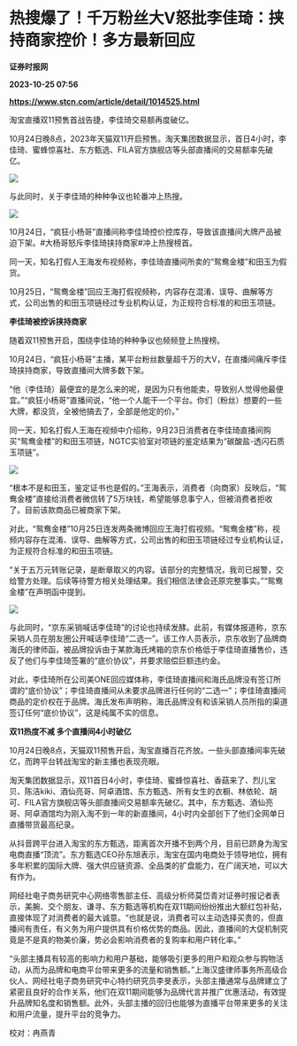 # 热搜爆了！千万粉丝大V怒批李佳琦：挟持商家控价！多方最新回应
**证券时报网**

**2023-10-25 07:56**

**https://www.stcn.com/article/detail/1014525.html**

淘宝直播双11预售首战告捷，李佳琦交易额再度破亿。

10月24日晚8点，2023年天猫双11开启预售。淘天集团数据显示，首日4小时，李佳琦、蜜蜂惊喜社、东方甄选、FILA官方旗舰店等头部直播间的交易额率先破亿。

![](https://stcn-main.oss-cn-shenzhen.aliyuncs.com/upload/wechat/20231025/YRdSz9epGViaQRiacHl6Jo3JaSOib62Iib2xnhSbMEwXXH4E3U8FEVcfGwuNAxIVDhUoiaNrPkHcIqcaeboRjwGPs1g.png)

与此同时，关于李佳琦的种种争议也轮番冲上热搜。

![](https://stcn-main.oss-cn-shenzhen.aliyuncs.com/upload/wechat/20231025/YRdSz9epGViaQRiacHl6Jo3JaSOib62Iib2x0rGNjSpyKPDciaiaDD7oEYofnKPhAQFv5nRReVXdnwzlZtTlNiaKibJyqQ.png)

10月24日，“疯狂小杨哥”直播间称李佳琦控价控库存，导致该直播间大牌产品被迫下架。#大杨哥怒斥李佳琦挟持商家#冲上热搜榜首。

同一天，知名打假人王海发布视频称，李佳琦直播间所卖的“鸳鸯金楼”和田玉为假货。

10月25日，“鸳鸯金楼”回应王海打假视频称，内容存在混淆、误导、曲解等方式，公司出售的和田玉项链经过专业机构认证，为正规符合标准的和田玉项链。

**李佳琦被控诉挟持商家‍‍‍‍**

随着双11预售开启，围绕李佳琦的种种争议也频频登上热搜榜。

10月24日，“疯狂小杨哥”主播，某平台粉丝数量超千万的大V，在直播间痛斥李佳琦挟持商家，导致直播间大牌多数下架。

“他（李佳琦）最便宜的是怎么来的呢，是因为只有他能卖，导致别人觉得他最便宜。”“疯狂小杨哥”直播间说，“他一个人能干一个平台。你们（粉丝）想要的一些大牌，都没货，全被他搞去了，全部是他定的价。”

同一天，知名打假人王海在视频中介绍称，9月23日消费者在李佳琦直播间购买“鸳鸯金楼”的和田玉项链，NGTC实验室对项链的鉴定结果为“碳酸盐-透闪石质玉项链”。

![](https://stcn-main.oss-cn-shenzhen.aliyuncs.com/upload/wechat/20231025/YRdSz9epGViaQRiacHl6Jo3JaSOib62Iib2xIeuwRwaUrWiarZWy3bubYXk5zbxxCrzP4FRXbtF1OBpqFp1rMoUiavjA.png)

“根本不是和田玉，鉴定证书也是假的。”王海表示，消费者（向商家）反映后，“鸳鸯金楼”直接给消费者微信转了5万块钱，希望能够息事宁人，但被消费者拒收了。目前该款商品已被商家下架。

对此，“鸳鸯金楼”10月25日连发两条微博回应王海打假视频。“鸳鸯金楼”称，视频内容存在混淆、误导、曲解等方式，公司出售的和田玉项链经过专业机构认证，为正规符合标准的和田玉项链。

“关于五万元转账记录，是断章取义的内容。该部分的完整情况，我司已报警，交给警方处理。后续等待警方相关处理结果。我们相信法律会还原完整事实。”“鸳鸯金楼”在声明函中提到。

![](https://stcn-main.oss-cn-shenzhen.aliyuncs.com/upload/wechat/20231025/YRdSz9epGViaQRiacHl6Jo3JaSOib62Iib2xCpVL9rXed03oNQsS8HOmR9EOy99auzbT5cmwwF2h2Lv0PS0xVzuJiaw.png)

与此同时，“京东采销喊话李佳琦”的讨论也持续发酵。此前，有媒体报道称，京东采销人员在朋友圈公开喊话李佳琦“二选一”。该工作人员表示，京东收到了品牌商海氏的律师函，被品牌投诉由于某款海氏烤箱的京东价格低于李佳琦直播售价，违反了他们与李佳琦签署的“底价协议”，并要求赔偿巨额违约金。

对此，李佳琦所在公司美ONE回应媒体称，李佳琦直播间和海氏品牌没有签订所谓的“底价协议”；李佳琦直播间从未要求品牌进行任何的“二选一”；李佳琦直播间商品的定价权在于品牌。海氏发布声明称，海氏品牌没有和该采销人员所指的渠道签订任何“底价协议”，这是纯属不实的信息。

**双11热度不减 多个直播间4小时破亿**

10月24日晚8点，天猫双11预售开启，淘宝直播百花齐放。一些头部直播间率先破亿，而跨平台转战淘宝的新主播也表现亮眼。

淘天集团数据显示，双11首日4小时，李佳琦、蜜蜂惊喜社、香菇来了、烈儿宝贝、陈洁kiki、酒仙亮哥、阿卓酒馆、东方甄选、所有女生的衣橱、林依轮、胡可、FILA官方旗舰店等头部直播间交易额率先破亿。其中，东方甄选、酒仙亮哥、阿卓酒馆均为刚入淘不到一年的新直播间，4小时内全部创下了他们全网单日直播带货最高纪录。

从抖音跨平台进入淘宝的东方甄选，距离首次开播不到两个月，目前已跻身为淘宝电商直播“顶流”。东方甄选CEO孙东旭表示，淘宝在国内电商处于领导地位，拥有多年积累的国际大牌、强大供应链资源、全品类的扩盘能力，在广阔天地，可以大有作为。

网经社电子商务研究中心网络零售部主任、高级分析师莫岱青对证券时报记者表示，美腕、交个朋友、谦寻、东方甄选等机构在双11期间纷纷推出大额红包补贴，直接体现了对消费者的最大诚意。“也就是说，消费者可以主动选择买贵的，但直播间有责任，有义务为用户提供具有价格优势的商品。因此，直播间的大促机制究竟是不是真的物美价廉，势必会影响消费者的复购率和用户转化率。”

“头部主播具有较高的影响力和用户基础，能够吸引更多的用户和观众参与购物活动，从而为品牌和电商平台带来更多的流量和销售额。”上海汉盛律师事务所高级合伙人、网经社电子商务研究中心特约研究员李旻表示，头部主播通常与品牌建立了紧密且良好的合作关系，他们在双11期间能够为品牌代言并推广优惠活动，有效提升品牌知名度和销售额。此外，头部主播的回归也能够为直播平台带来更多的关注和用户流量，提升平台的竞争力。

校对：冉燕青